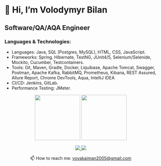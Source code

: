 # 👋 Hi, I’m Volodymyr Bilan
## Software/QA/AQA Engineer
### Languages & Technologies:
- Languages: Java, SQL (Postgres, MySQL), HTML, CSS, JavaScript.
- Frameworks: Spring, Hibernate, TestNG, JUnit4/5, Selenium/Selenide, Mockito, Cucumber, Testcontainers.
- Tools: Git, Maven, Gradle, Docker, Liquibase, Apache Tomcat, Swagger, Postman, Apache Kafka,
RabbitMQ, Prometheus, Kibana, REST Assured, Allure Report, Chrome DevTools, Aqua, IntelliJ IDEA
- CI/CD: Jenkins, GitLab.
- Performance Testing: JMeter.

<p align='center'>
   <a href="https://github-readme-stats.vercel.app/api?username=PapaEmeritus4&show_icons=true&count_private=true"><img
           height=150
           src="https://github-readme-stats.vercel.app/api?username=PapaEmeritus4&show_icons=true&count_private=true"/></a>
   <a href="https://github.com/PapaEmeritus4/github-readme-stats"><img height=150
                                                                  src="https://github-readme-stats.vercel.app/api/top-langs/?username=PapaEmeritus4&layout=compact"/></a>
</p>

<p align='center'>
   <a href="https://www.linkedin.com/in/volodymyr-bilan/">
       <img src="https://img.shields.io/badge/linkedin-%230077B5.svg?&style=for-the-badge&logo=linkedin&logoColor=white"/>
   </a>
   <a href="https://t.me/magistrYodaa">
       <img src="https://img.shields.io/badge/Telegram-2CA5E0?style=for-the-badge&logo=telegram&logoColor=white"/>
   </a>
<p align='center'>
   📫 How to reach me: <a href='mailto:vovakaiman2005@gmail.com'>vovakaiman2005@gmail.com</a>
</p>
